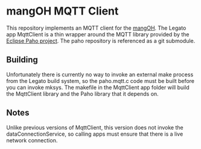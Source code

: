 mangOH MQTT Client
==================

This repository implements an MQTT client for the [mangOH](http://mangoh.io).  The Legato app
MqttClient is a thin wrapper around the MQTT library provided by the
[Eclipse Paho project](https://www.eclipse.org/paho/).  The paho repository is referenced as a git
submodule.

Building
--------
Unfortunately there is currently no way to invoke an external make process from the Legato build
system, so the paho.mqtt.c code must be built before you can invoke mksys.  The makefile in the
MqttClient app folder will build the MqttClient library and the Paho library that it depends on.

Notes
-----
Unlike previous versions of MqttClient, this version does not invoke the dataConnectionService, so
calling apps must ensure that there is a live network connection.
